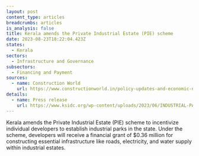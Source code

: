 ```yaml
---
layout: post
content_type: articles
breadcrumbs: articles
is_analysis: false
title: Kerala amends the Private Industrial Estate (PIE) scheme
date: 2023-08-23T18:22:04.423Z
states:
  - Kerala
sectors:
  - Infrastructure and Governance
subsectors:
  - Financing and Payment
sources:
  - name: Construction World
    url: https://www.constructionworld.in/policy-updates-and-economic-news/kerala-allows-individual-developers-for-industrial-parks/43353
details:
  - name: Press release
    url: https://www.ksidc.org/wp-content/uploads/2023/06/INDUSTRIAL-PARK-14-08-2023-2.pdf
---
```

Kerala amends the Private Industrial Estate (PIE) scheme to incentivize individual developers to establish industrial parks in the state. Under the scheme, developers will receive a financial grant of $0.36 million for constructing essential infrastructure like roads, electricity, and water supply within industrial estates.